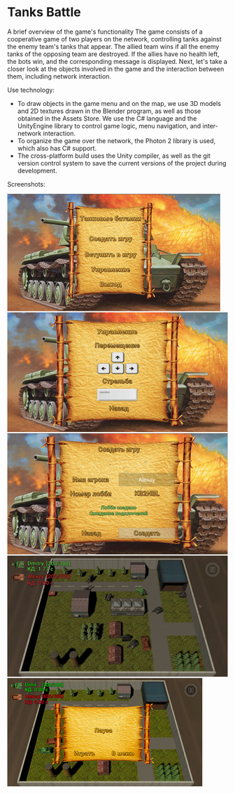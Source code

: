 # Tanks Battle
A brief overview of the game's functionality
The game consists of a cooperative game of two players on the network, controlling tanks against the enemy team's tanks that appear. The allied team wins if all the enemy tanks of the opposing team are destroyed. If the allies have no health left, the bots win, and the corresponding message is displayed. Next, let's take a closer look at the objects involved in the game and the interaction between them, including network interaction.

Use technology:

- To draw objects in the game menu and on the map, we use 3D models and 2D textures drawn in the Blender program, as well as those obtained in the Assets Store. We use the C# language and the UnityEngine library to control game logic, menu navigation, and inter-network interaction.
- To organize the game over the network, the Photon 2 library is used, which also has C# support.
- The cross-platform build uses the Unity compiler, as well as the git version control system to save the current versions of the project during development.


Screenshots:

![Иллюстрация к проекту](https://github.com/alextar04/Tanks-Battle/blob/master/Logs/1.png)
![Иллюстрация к проекту](https://github.com/alextar04/Tanks-Battle/blob/master/Logs/2.png)
![Иллюстрация к проекту](https://github.com/alextar04/Tanks-Battle/blob/master/Logs/3.png)
![Иллюстрация к проекту](https://github.com/alextar04/Tanks-Battle/blob/master/Logs/4.png)
![Иллюстрация к проекту](https://github.com/alextar04/Tanks-Battle/blob/master/Logs/5.png)
